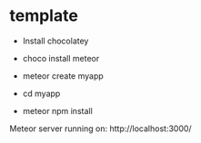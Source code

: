 # template

- Install chocolatey

- choco install meteor

- meteor create myapp

- cd myapp

- meteor npm install

Meteor server running on: http://localhost:3000/
